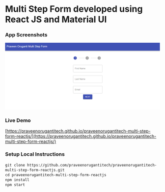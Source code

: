 # Multi Step Form developed using React JS and Material UI

### App Screenshots

![screenshot of the app](https://raw.githubusercontent.com/praveenorugantitech/praveenorugantitech-multi-step-form-reactjs/master/src/images/screenshot.PNG)


### Live Demo

[https://praveenorugantitech.github.io/praveenorugantitech-multi-step-form-reactjs/](https://praveenorugantitech.github.io/praveenorugantitech-multi-step-form-reactjs/)


### Setup Local Instructions

```
git clone https://github.com/praveenorugantitech/praveenorugantitech-multi-step-form-reactjs.git
cd praveenorugantitech-multi-step-form-reactjs
npm install
npm start

```
